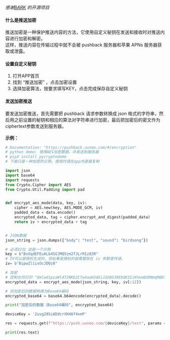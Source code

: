 
 *感谢[BARK](https://github.com/Finb/Bark) 的开源项目*

#### 什么是推送加密

推送加密是一种保护推送内容的方法，它使用自定义秘钥在发送和接收时对推送内容进行加密和解密。<br>这样，推送内容在传输过程中就不会被 pushback 服务器和苹果 APNs 服务器获取或泄露。

#### 设置自定义秘钥
1. 打开APP首页
2. 找到 “推送加密” ，点击加密设置
3. 选择加密算法，按要求填写KEY，点击完成保存自定义秘钥

#### 发送加密推送
要发送加密推送，首先需要把 pushback 请求参数转换成 json 格式的字符串，然后用之前设置的秘钥和相应的算法对字符串进行加密，最后把加密后的密文作为ciphertext参数发送到服务器。<br><br>
**示例：**
```python
# Documentation: "https://pushback.uuneo.com/#/encryption"
# python demo: 使用AES加密数据，并发送到服务器
# pip3 install pycryptodome
# 下面只是一种加密的示例，使用时请在app内直接复制

import json
import base64
import requests
from Crypto.Cipher import AES
from Crypto.Util.Padding import pad


def encrypt_aes_mode(data, key, iv):
	cipher = AES.new(key, AES.MODE_GCM, iv)
	padded_data = data.encode()
	encrypted_data, tag = cipher.encrypt_and_digest(padded_data)
	return iv + encrypted_data + tag


# JSON数据
json_string = json.dumps({"body": "test", "sound": "birdsong"})

# 必须32位 这是一个示例
key = b"BxXqdEFEuALb4SGJMQ5zm2fJLrRIz83R"
# IV可以是随机生成的，但如果是随机的就需要放在 iv 参数里传递。
iv= b"BipwZliixOcJDOz8"

# 加密
# 控制台将打印 "Qmlwd1psaWl4T2NKE2CTw4aoH2dGiJ2G0G39EbOK3IiKhxm6URNmqRBDlTh1U1CEoAaeX/zD+vygVi68wnKh3iI="
encrypted_data = encrypt_aes_mode(json_string, key, iv[:12])

# 将加密后的数据转换为Base64编码
encrypted_base64 = base64.b64encode(encrypted_data).decode()

print("加密后的数据（Base64编码", encrypted_base64)

deviceKey = '2uvg28SiADdcrXH46f4xmP'

res = requests.get(f"https://push.uuneo.com/{deviceKey}/test", params = {"ciphertext": encrypted_base64})

print(res.text)

```